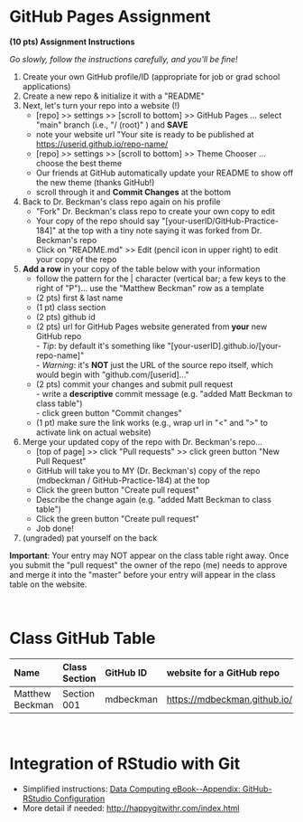 
# GitHub Pages Assignment

**(10 pts) Assignment Instructions**

*Go slowly, follow the instructions carefully, and you'll be fine!*

1. Create your own GitHub profile/ID (appropriate for job or grad school applications)  
2. Create a new repo & initialize it with a "README" 
3. Next, let's turn your repo into a website (!)  
    - [repo] >> settings >> [scroll to bottom] >> GitHub Pages ... select "main" branch (i.e., "/ (root)" ) and **SAVE**
    - note your website url "Your site is ready to be published at <https://userid.github.io/repo-name/> 
    - [repo] >> settings >> [scroll to bottom] >> Theme Chooser ... choose the best theme
    - Our friends at GitHub automatically update your README to show off the new theme (thanks GitHub!) 
    - scroll through it and **Commit Changes** at the bottom
4. Back to Dr. Beckman's class repo again on his profile  
    - "Fork" Dr. Beckman's class repo to create your own copy to edit
    - Your copy of the repo should say "[your-userID/GitHub-Practice-184]" at the top with a tiny note saying it was forked from Dr. Beckman's repo
    - Click on "README.md" >> Edit (pencil icon in upper right) to edit your copy of the repo
5. **Add a row** in your copy of the table below with your information 
    - follow the pattern for the | character (vertical bar; a few keys to the right of "P")... use the "Matthew Beckman" row as a template
    - (2 pts) first & last name  
    - (1 pt)  class section
    - (2 pts) github id  
    - (2 pts) url for GitHub Pages website generated from **your** new GitHub repo  
            - *Tip*: by default it's something like "[your-userID].github.io/[your-repo-name]"   
            - *Warning*: it's **NOT** just the URL of the source repo itself, which would begin with "github.com/[userid]..."   
    - (2 pts) commit your changes and submit pull request   
            - write a **descriptive** commit message (e.g. "added Matt Beckman to class table")  
            - click green button "Commit changes" 
    - (1 pt) make sure the link works (e.g., wrap url in "<" and ">" to activate link on actual website)  
6. Merge your updated copy of the repo with Dr. Beckman's repo...
    - [top of page] >> click "Pull requests" >> click green button "New Pull Request"
    - GitHub will take you to MY (Dr. Beckman's) copy of the repo (mdbeckman / GitHub-Practice-184) at the top
    - Click the green button "Create pull request"
    - Describe the change again (e.g. "added Matt Beckman to class table")
    - Click the green button "Create pull request"
    - Job done!
7. (ungraded) pat yourself on the back
 
**Important**: Your entry may NOT appear on the class table right away.  Once you submit the "pull request" the owner of the repo (me) needs to approve and merge it into the "master" before your entry will appear in the class table on the website. 

<br>

# Class GitHub Table 

| Name                    | Class Section     | GitHub ID            | website for a GitHub repo                                |  
|:------------------------|:------------------|:---------------------|:---------------------------------------------------------|  
| Matthew Beckman         | Section 001       | mdbeckman            | <https://mdbeckman.github.io/>                           |  




<br>

# Integration of RStudio with Git

- Simplified instructions: [Data Computing eBook--Appendix: GitHub-RStudio Configuration](https://dtkaplan.github.io/DataComputingEbook/appendix-github-rstudio-configuration.html#appendix-github-rstudio-configuration)  
- More detail if needed: <http://happygitwithr.com/index.html>

